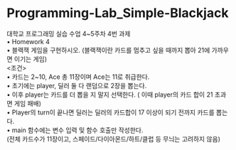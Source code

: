 # Programming-Lab_Simple-Blackjack
대학교 프로그래밍 실습 수업 4~5주차 4번 과제  
• Homework 4  
• 블랙잭 게임을 구현하시오. (블랙잭이란 카드를 멈추고 싶을 때까지 뽑아 21에 가까우면 이기는 게임)  
<조건>  
• 카드는 2~10, Ace 총 11장이며 Ace는 11로 취급한다.  
• 초기에는 player, 딜러 둘 다 랜덤으로 2장을 뽑는다.  
• 이후 player는 카드를 더 뽑을 지 말지 선택한다. ( 이때 player의 카드 합이 21 초과면 게임 패배)  
• Player의 turn이 끝나면 딜러는 딜러의 카드합이 17 이상이 되기 전까지 카드를 뽑는다.  
• main 함수에는 변수 입력 및 함수 호출만 작성한다.  
(전체 카드수가 11장이고, 스페이드/다이아몬드/하트/클럽 등 무늬는 고려하지 않음)
